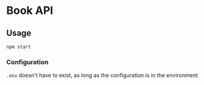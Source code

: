 # Book API

## Usage
```
npm start
```


### Configuration

`.env` doesn't have to exist, as long as the configuration is in the environment

